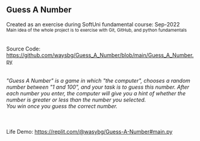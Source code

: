 ## Guess A Number
Created as an exercise during SoftUni fundamental course: Sep-2022<br>
<sub>Main idea of the whole project is to exercise with Git, GitHub, and python fundamentals</sub><br>
<br>
<br>
Source Code: https://github.com/waysbg/Guess_A_Number/blob/main/Guess_A_Number.py
<br>
<br>
<br>
*"Guess A Number" is a game in which "the computer", chooses a random number between "1 and 100", and your task is to guess this number.
After each number you enter, the computer will give you a hint of whether the number is greater or less than the number you selected.*<br>
*You win once you guess the correct number.*<br>
<br>
<br>
<br>
Life Demo: https://replit.com/@wasybg/Guess-A-Number#main.py
